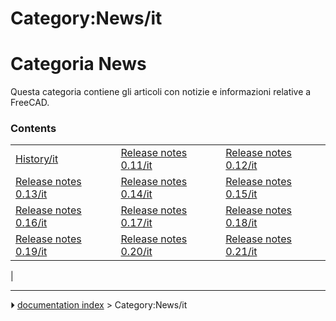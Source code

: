 # Category:News/it
# Categoria News 

Questa categoria contiene gli articoli con notizie e informazioni relative a FreeCAD.

### Contents

|     |     |     |
| --- | --- | --- |
| [History/it](History/it.md) | [Release notes 0.11/it](Release_notes_0.11/it.md) | [Release notes 0.12/it](Release_notes_0.12/it.md) |
| [Release notes 0.13/it](Release_notes_0.13/it.md) | [Release notes 0.14/it](Release_notes_0.14/it.md) | [Release notes 0.15/it](Release_notes_0.15/it.md) |
| [Release notes 0.16/it](Release_notes_0.16/it.md) | [Release notes 0.17/it](Release_notes_0.17/it.md) | [Release notes 0.18/it](Release_notes_0.18/it.md) |
| [Release notes 0.19/it](Release_notes_0.19/it.md) | [Release notes 0.20/it](Release_notes_0.20/it.md) | [Release notes 0.21/it](Release_notes_0.21/it.md) |
|



---
⏵ [documentation index](../README.md) > Category:News/it
